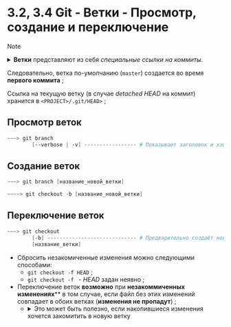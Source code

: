 # 3.2, 3.4 Git - Ветки - Просмотр, создание и переключение

> [!NOTE]
> <details> <summary><b>Ветки</b> представляют из себя <i>специальные ссылки на коммиты</i>. </summary>
> 
> + **Полный идентификатор коммита**, на который ссылается ветка  
>   хранится (_какое-то время_) в `<PROJECT>/.git/refs/heads/<BRANCH>` ;
> + Коммит, на который ссылкается ветка, называется её **вершиной** ;
> + Сами коммиты имеют информацию о родительском коммите ;  
> </details>
>   
> Следовательно, ветка по-умолчанию (`master`) создается во время **первого коммита** ;
> 
> Ссылка на текущую ветку (в случае _detached HEAD_ на коммит) хранится в `<PROJECT>/.git/HEAD>` ;
> 

## Просмотр веток

```powershell
~~~> git branch
        [--verbose | -v] ----------------- # Показывает заголовок и хэш(7) вершины ветки ;
```

## Создание веток 

```powershell  
~~~> git branch [название_новой_ветки]  
```

``` powershell
~~~~> git checkout -b [название_новой_ветки] 
```

## Переключение веток

```powershell
~~~> git checkout
        [-b] ----------------------------- # Предварительно создаёт новую ветку 
        [название_ветки]  
```
+ Сбросить незакомиченные изменения можно следующими способами:
  + `git checkout -f HEAD` ;
  + `git checkout -f ` - _HEAD_ задан неявно ;
+ Переключение веток **возможно** при **незакоммиченных изменениях**** в том случае, если файл без этих изменений совпадает в обоих ветках (**изменения не пропадут**) ;
  + <details> <summary>Это может быть полезно, если накопившиеся изменения хочется закомитить в новую ветку</summary>

          1. Вносим какие-то изменения ;
          2. Приходит осознание, что изменений хватает на полноценный коммит, но вся функциональность не готова - т.е. нужна новая ветка под неё ;
          3. Создаем новую ветку и переключаемся на неё (это получается, т.к. HEAD-коммит в обоих ветках один и тот же) ;
          4. Изменения не пропали при переключении ;
          5. Коммитим в новую ветку - ура! ;
  </details> 

